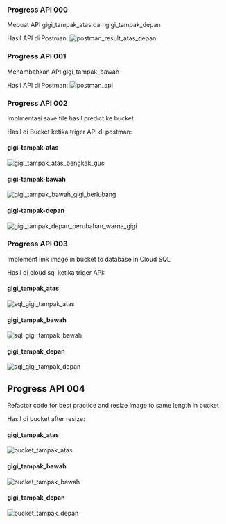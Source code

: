 ### Progress API 000
Mebuat API gigi_tampak_atas dan gigi_tampak_depan

Hasil API di Postman:
![postman_result_atas_depan](https://github.com/pt-periksa-gigi-indonesia/C24IC-Bangkit-Capstone-2024/assets/94793099/22ca90de-eabc-4a87-a33d-c1960e333cac)

### Progress API 001
Menambahkan API gigi_tampak_bawah

Hasil API di Postman:
![postman_api](https://github.com/pt-periksa-gigi-indonesia/C24IC-Bangkit-Capstone-2024/assets/94793099/0a3689ee-8d4e-4eca-be1d-64e09f3462a6)

### Progress API 002
Implmentasi save file hasil predict ke bucket

Hasil di Bucket ketika triger API di postman:
#### gigi-tampak-atas
![gigi_tampak_atas_bengkak_gusi](https://github.com/pt-periksa-gigi-indonesia/C24IC-Bangkit-Capstone-2024/assets/94793099/112a06ec-f3dc-468d-80df-b9b65383be45)
#### gigi-tampak-bawah
![gigi_tampak_bawah_gigi_berlubang](https://github.com/pt-periksa-gigi-indonesia/C24IC-Bangkit-Capstone-2024/assets/94793099/ac7d4ae4-08e4-4345-a350-29e491e1e1ad)
#### gigi-tampak-depan
![gigi_tampak_depan_perubahan_warna_gigi](https://github.com/pt-periksa-gigi-indonesia/C24IC-Bangkit-Capstone-2024/assets/94793099/d6198842-f012-467c-865f-90e43bf6ba96)

### Progress API 003
Implement link image in bucket to database in Cloud SQL

Hasil di cloud sql ketika triger API:
#### gigi_tampak_atas
![sql_gigi_tampak_atas](https://github.com/pt-periksa-gigi-indonesia/C24IC-Bangkit-Capstone-2024/assets/94793099/d7135144-42bf-4e58-919d-a72b65bfe810)
#### gigi_tampak_bawah
![sql_gigi_tampak_bawah](https://github.com/pt-periksa-gigi-indonesia/C24IC-Bangkit-Capstone-2024/assets/94793099/c7dbf0c2-a872-4b3f-a1c4-5be58587b0e1)
#### gigi_tampak_depan
![sql_gigi_tampak_depan](https://github.com/pt-periksa-gigi-indonesia/C24IC-Bangkit-Capstone-2024/assets/94793099/d092b9d4-3134-4894-af56-6e764929d4d2)

## Progress API 004
Refactor code for best practice and resize image to same length in bucket

Hasil di bucket after resize:
#### gigi_tampak_atas
![bucket_tampak_atas](https://github.com/pt-periksa-gigi-indonesia/C24IC-Bangkit-Capstone-2024/assets/94793099/d5c8a175-5cba-4674-acdb-bfddcce3fd80)
#### gigi_tampak_bawah
![bucket_tampak_bawah](https://github.com/pt-periksa-gigi-indonesia/C24IC-Bangkit-Capstone-2024/assets/94793099/f5ad4231-6886-4f5a-ab4c-4c6ad3d46592)
#### gigi_tampak_depan
![bucket_tampak_depan](https://github.com/pt-periksa-gigi-indonesia/C24IC-Bangkit-Capstone-2024/assets/94793099/633b6891-d71b-4332-b50f-ee71e683ff1d)
